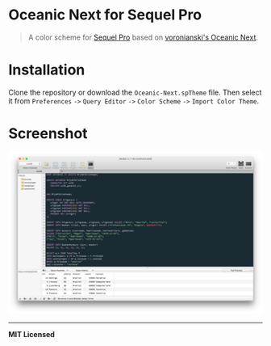 # Oceanic Next for Sequel Pro
> A color scheme for [Sequel Pro](http://www.sequelpro.com/) based on [voronianski's Oceanic Next](https://github.com/voronianski/oceanic-next-color-scheme).

# Installation
Clone the repository or download the `Oceanic-Next.spTheme` file. Then select it from `Preferences` `->` `Query Editor` `->` `Color Scheme` `->` `Import Color Theme`.

# Screenshot
![Screenshot](screenshot.png)

---

**MIT Licensed**

